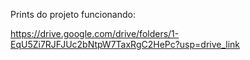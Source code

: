 Prints do projeto funcionando:

https://drive.google.com/drive/folders/1-EqU5Zi7RJFJUc2bNtpW7TaxRgC2HePc?usp=drive_link

